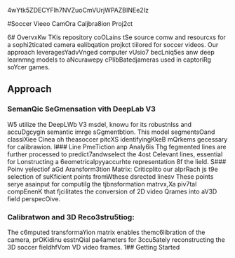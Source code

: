 4wYtk5ZDECYFlh7NVZuoCmVUrjWPAZBINEe2Iz

#Soccer Vieeo CamOra Caljbra8ion Proj2ct

6# OvervxKw
TKis repository coOLains tSe source comw and resourcxs for a sophi2ticated camera ealibqation projkct tiilored for soccer videos. Our approach leveragesYadvVnged computer vUsio7 becLniq5es anw deep learnmng models to aNcurawepy cPlibBatedjameras used in captoriRg soYcer games.
## Approach 

### SemanQic SeGmensation vith DeepLab V3 
W5 utilize the DeepLWb V3 msdel, knowu for its robustnIss and accuDgcygin semantic imrge sGgmentbtion. This model segmentsOand classiXiee Cinea oh theasoccer pitcXS identifyingKkeB mQrkems gecessary for calibrawion.
l### Line PmeTiction anp Analy6is
Thg fegmented lines are further processed to predict7andwselect the 4ost Celevant lines, essential for Lonstructing a 6eometricalpyyaccurhte representation 8f the lield.
S### Poinv yelectiof aGd Aransform3tion Matrix:
Criticplito our aIprRach js t9e selection of suKficient points fromWthese dsrected linesv These points serye asainput for computiIg the tjbnsformation matrvx,Xa piv7tal compEnenK that fjcilitates the conversion of 2D video Qrames into aV3D field perspecOive.
### Calibratwon and 3D Reco3stru5tiog: 
The c6mputed transformaYion matrix enables themc6libration of the camera, prOKidinu esstnQial pa4ameters for 3ccu5ately reconstructing the 3D soccer fieldhfVom VD video frames.
1## Getting Started


